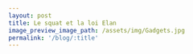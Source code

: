 ```yaml
---
layout: post
title: Le squat et la loi Elan
image_preview_image_path: /assets/img/Gadgets.jpg
permalink: '/blog/:title'
---
```

